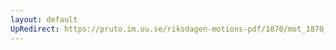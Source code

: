 ```yaml
---
layout: default
UpRedirect: https://pruto.im.uu.se/riksdagen-motions-pdf/1870/mot_1870__ak__51/mot_1870__ak__51-003.pdf
---
```

